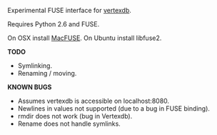 
Experimental FUSE interface for [vertexdb](http://github.com/stevedekorte/vertexdb).

Requires Python 2.6 and FUSE.

On OSX install [MacFUSE](http://code.google.com/p/macfuse/).
On Ubuntu install libfuse2.

**TODO**

* Symlinking.
* Renaming / moving.


**KNOWN BUGS**

* Assumes vertexdb is accessible on localhost:8080.
* Newlines in values not supported (due to a bug in FUSE binding).
* rmdir does not work (bug in Vertexdb).
* Rename does not handle symlinks.
